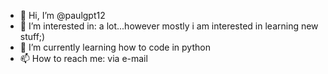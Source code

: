 - 👋 Hi, I’m @paulgpt12
- 👀 I’m interested in: a lot...however mostly i am interested in learning new stuff;)
- 🌱 I’m currently learning how to code in python
- 📫 How to reach me: via e-mail

<!---
paulgpt12/paulgpt12 is a ✨ special ✨ repository because its `README.md` (this file) appears on your GitHub profile.
You can click the Preview link to take a look at your changes.
--->
